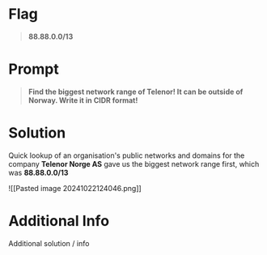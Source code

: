 # Flag

> **88.88.0.0/13**

# Prompt

> **Find the biggest network range of Telenor! It can be outside of Norway. Write it in CIDR format!**

# Solution

Quick lookup of an organisation's public networks and domains for the company **Telenor Norge AS** gave us the biggest network range first, which was **88.88.0.0/13**

![[Pasted image 20241022124046.png]]

# Additional Info

Additional solution / info